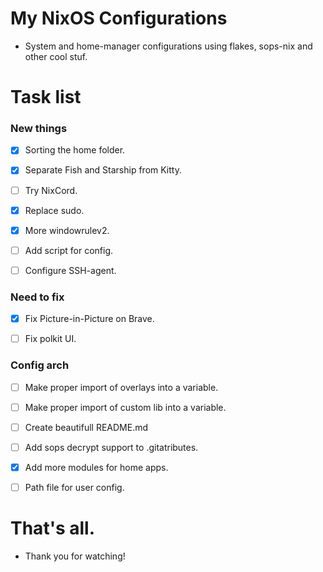 # My NixOS Configurations
- System and home-manager configurations using flakes, sops-nix and other cool stuf.



# Task list

### New things

- [X] Sorting the home folder.

- [X] Separate Fish and Starship from Kitty.

- [ ] Try NixCord.

- [X] Replace sudo.

- [X] More windowrulev2.

- [ ] Add script for config.

- [ ] Configure SSH-agent.

### Need to fix

- [X] Fix Picture-in-Picture on Brave.

- [ ] Fix polkit UI.

### Config arch

- [ ] Make proper import of overlays into a variable.

- [ ] Make proper import of custom lib into a variable.

- [ ] Create beautifull README.md

- [ ] Add sops decrypt support to .gitatributes.

- [X] Add more modules for home apps.

- [ ] Path file for user config.


# That's all.
- Thank you for watching!
